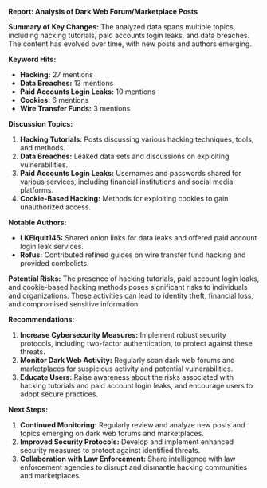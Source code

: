 **Report: Analysis of Dark Web Forum/Marketplace Posts**

**Summary of Key Changes:**
The analyzed data spans multiple topics, including hacking tutorials, paid accounts login leaks, and data breaches. The content has evolved over time, with new posts and authors emerging.

**Keyword Hits:**

* **Hacking:** 27 mentions
* **Data Breaches:** 13 mentions
* **Paid Accounts Login Leaks:** 10 mentions
* **Cookies:** 6 mentions
* **Wire Transfer Funds:** 3 mentions

**Discussion Topics:**

1. **Hacking Tutorials:** Posts discussing various hacking techniques, tools, and methods.
2. **Data Breaches:** Leaked data sets and discussions on exploiting vulnerabilities.
3. **Paid Accounts Login Leaks:** Usernames and passwords shared for various services, including financial institutions and social media platforms.
4. **Cookie-Based Hacking:** Methods for exploiting cookies to gain unauthorized access.

**Notable Authors:**

* **LKElquit145:** Shared onion links for data leaks and offered paid account login leak services.
* **Rofus:** Contributed refined guides on wire transfer fund hacking and provided combolists.

**Potential Risks:**
The presence of hacking tutorials, paid account login leaks, and cookie-based hacking methods poses significant risks to individuals and organizations. These activities can lead to identity theft, financial loss, and compromised sensitive information.

**Recommendations:**

1. **Increase Cybersecurity Measures:** Implement robust security protocols, including two-factor authentication, to protect against these threats.
2. **Monitor Dark Web Activity:** Regularly scan dark web forums and marketplaces for suspicious activity and potential vulnerabilities.
3. **Educate Users:** Raise awareness about the risks associated with hacking tutorials and paid account login leaks, and encourage users to adopt secure practices.

**Next Steps:**

1. **Continued Monitoring:** Regularly review and analyze new posts and topics emerging on dark web forums and marketplaces.
2. **Improved Security Protocols:** Develop and implement enhanced security measures to protect against identified threats.
3. **Collaboration with Law Enforcement:** Share intelligence with law enforcement agencies to disrupt and dismantle hacking communities and marketplaces.